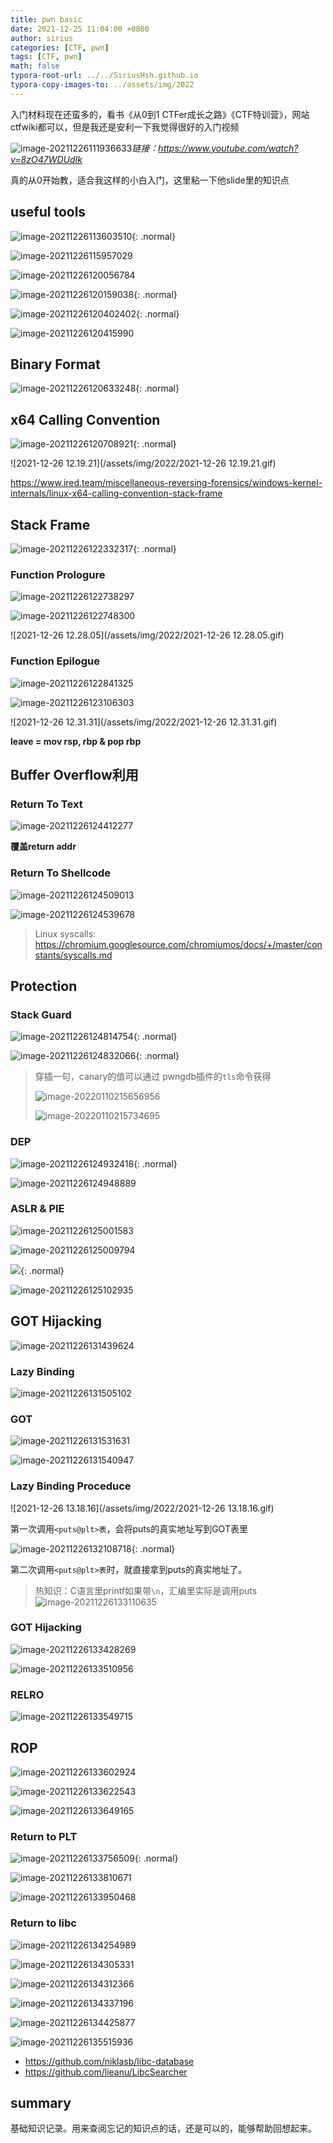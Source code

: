 ```yaml
---
title: pwn basic
date: 2021-12-25 11:04:00 +0800
author: sirius
categories: [CTF, pwn]
tags: [CTF, pwn]
math: false
typora-root-url: ../../SiriusHsh.github.io
typora-copy-images-to: ../assets/img/2022
---
```




入门材料现在还蛮多的，看书《从0到1 CTFer成长之路》《CTF特训营》，网站ctfwiki都可以，但是我还是安利一下我觉得很好的入门视频

<img src="/assets/img/old/image-20211226111936633.png" alt="image-20211226111936633"  />*链接：https://www.youtube.com/watch?v=8zO47WDUdIk* 

真的从0开始教，适合我这样的小白入门，这里粘一下他slide里的知识点



## useful tools

![image-20211226113603510](/assets/img/2022/image-20211226113603510.png){: .normal}

![image-20211226115957029](/assets/img/2022/image-20211226115957029.png)

![image-20211226120056784](/assets/img/2022/image-20211226120056784.png)

![image-20211226120159038](/assets/img/2022/image-20211226120159038.png){: .normal}

![image-20211226120402402](/assets/img/2022/image-20211226120402402.png){: .normal}

![image-20211226120415990](/assets/img/2022/image-20211226120415990.png)

## Binary Format

![image-20211226120633248](/assets/img/2022/image-20211226120633248.png){: .normal}

## x64 Calling Convention

![image-20211226120708921](/assets/img/2022/image-20211226120708921.png){: .normal}

![2021-12-26 12.19.21](/assets/img/2022/2021-12-26 12.19.21.gif)

https://www.ired.team/miscellaneous-reversing-forensics/windows-kernel-internals/linux-x64-calling-convention-stack-frame



## Stack Frame

![image-20211226122332317](/assets/img/2022/image-20211226122332317.png){: .normal}

### Function Prologure

![image-20211226122738297](/assets/img/2022/image-20211226122738297.png)

![image-20211226122748300](/assets/img/2022/image-20211226122748300.png)

![2021-12-26 12.28.05](/assets/img/2022/2021-12-26 12.28.05.gif)

### Function Epilogue

![image-20211226122841325](/assets/img/2022/image-20211226122841325.png)

![image-20211226123106303](/assets/img/2022/image-20211226123106303.png)

![2021-12-26 12.31.31](/assets/img/2022/2021-12-26 12.31.31.gif)



**leave = mov rsp, rbp & pop rbp**



## Buffer Overflow利用

### Return To Text

![image-20211226124412277](/assets/img/2022/image-20211226124412277.png)

**覆盖return addr**

### Return To Shellcode

![image-20211226124509013](/assets/img/2022/image-20211226124509013.png)

![image-20211226124539678](/assets/img/2022/image-20211226124539678.png)

>  Linux syscalls: https://chromium.googlesource.com/chromiumos/docs/+/master/constants/syscalls.md



## Protection

### Stack Guard

![image-20211226124814754](/assets/img/2022/image-20211226124814754.png){: .normal}

![image-20211226124832066](/assets/img/2022/image-20211226124832066.png){: .normal}

> 穿插一句，canary的值可以通过 pwngdb插件的`tls`命令获得
>
> ![image-20220110215656956](/assets/img/2022/image-20220110215656956.png)
>
> ![image-20220110215734695](/assets/img/2022/image-20220110215734695.png)

### DEP

![image-20211226124932418](/assets/img/2022/image-20211226124932418.png){: .normal}

![image-20211226124948889](/assets/img/2022/image-20211226124948889.png)

### ASLR & PIE

![image-20211226125001583](/assets/img/2022/image-20211226125001583.png)

![image-20211226125009794](/assets/img/2022/image-20211226125009794.png)

![](/assets/img/2022/image-20211226125028132.png){: .normal}

![image-20211226125102935](/assets/img/2022/image-20211226125102935.png)



## GOT Hijacking

![image-20211226131439624](/assets/img/2022/image-20211226131439624.png)

### Lazy Binding

![image-20211226131505102](/assets/img/2022/image-20211226131505102.png)

### GOT

![image-20211226131531631](/assets/img/2022/image-20211226131531631.png)

![image-20211226131540947](/assets/img/2022/image-20211226131540947.png)

### Lazy Binding Proceduce

![2021-12-26 13.18.16](/assets/img/2022/2021-12-26 13.18.16.gif)

第一次调用`<puts@plt>表`，会将puts的真实地址写到GOT表里

![image-20211226132108718](/assets/img/2022/image-20211226132108718.png){: .normal}

第二次调用`<puts@plt>表`时，就直接拿到puts的真实地址了。

> 热知识：C语言里printf如果带`\n`，汇编里实际是调用puts![image-20211226133110635](/assets/img/2022/image-20211226133110635.png)

### GOT Hijacking 

![image-20211226133428269](/assets/img/2022/image-20211226133428269.png)

![image-20211226133510956](/assets/img/2022/image-20211226133510956.png)

### RELRO

![image-20211226133549715](/assets/img/2022/image-20211226133549715.png)

## ROP

![image-20211226133602924](/assets/img/2022/image-20211226133602924.png)

![image-20211226133622543](/assets/img/2022/image-20211226133622543.png)

![image-20211226133649165](/assets/img/2022/image-20211226133649165.png)

### Return to PLT

![image-20211226133756509](/assets/img/2022/image-20211226133756509.png){: .normal}

![image-20211226133810671](/assets/img/2022/image-20211226133810671.png)

![image-20211226133950468](/assets/img/2022/image-20211226133950468.png)

### Return to libc

![image-20211226134254989](/assets/img/2022/image-20211226134254989.png)

![image-20211226134305331](/assets/img/2022/image-20211226134305331.png)

![image-20211226134312366](/assets/img/2022/image-20211226134312366.png)

![image-20211226134337196](/assets/img/2022/image-20211226134337196.png)

![image-20211226134425877](/assets/img/2022/image-20211226134425877.png)

![image-20211226135515936](/assets/img/2022/image-20211226135515936.png)

- https://github.com/niklasb/libc-database
- https://github.com/lieanu/LibcSearcher



## summary

基础知识记录。用来查阅忘记的知识点的话，还是可以的，能够帮助回想起来。

